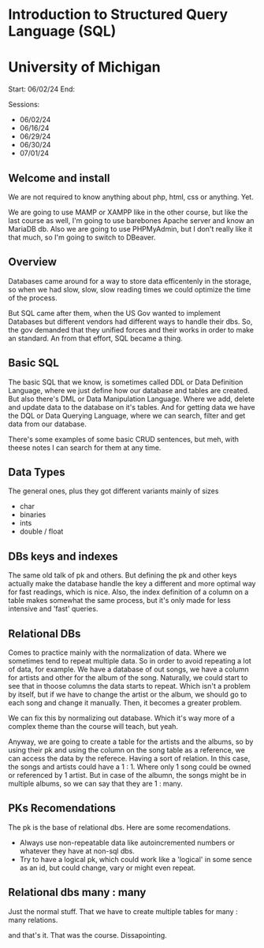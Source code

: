 # Introduction to Structured Query Language (SQL)
# University of Michigan

Start: 06/02/24
End: 

Sessions:
- 06/02/24
- 06/16/24
- 06/29/24
- 06/30/24
- 07/01/24

## Welcome and install

We are not required to know anything about php, html, css or anything. Yet.

We are going to use MAMP or XAMPP like in the other course, but like the last course as well,
I'm going to use barebones Apache server and know an MariaDB db.
Also we are going to use PHPMyAdmin, but I don't really like it that much, so I'm going to switch to DBeaver.

## Overview

Databases came around for a way to store data efficentenly in the storage, so when we had slow, slow, slow reading 
times we could optimize the time of the process.

But SQL came after them, when the US Gov wanted to implement Databases but different vendors had different ways to 
handle their dbs. So, the gov demanded that they unified forces and their works in order to make an standard.
An from that effort, SQL became a thing.

## Basic SQL

The basic SQL that we know, is sometimes called DDL or Data Definition Language, where we just define how our database and tables
are created. But also there's DML or Data Manipulation Language. Where we add, delete and update data to the database on it's tables.
And for getting data we have the DQL or Data Querying Language, where we can search, filter and get data from our database.

There's some examples of some basic CRUD sentences, but meh, with theese notes I can search for them at any time.

## Data Types

The general ones, plus they got different variants mainly of sizes

- char
- binaries
- ints
- double / float

## DBs keys and indexes

The same old talk of pk and others. But defining the pk and other keys actually make the database handle the key a different and more 
optimal way for fast readings, which is nice. 
Also, the index definition of a column on a table makes somewhat the same process, but it's only made for less intensive and 'fast' queries.

## Relational DBs

Comes to practice mainly with the normalization of data. Where we sometimes tend to repeat multiple data.
So in order to avoid repeating a lot of data, for example. 
We have a database of out songs, we have a column for artists and other for the album of the song.
Naturally, we could start to see that in thoose columns the data starts to repeat. Which isn't a problem by itself,
but if we have to change the artist or the album, we should go to each song and change it manually. 
Then, it becomes a greater problem.

We can fix this by normalizing out database. Which it's way more of a complex theme than the course will teach, but yeah.

Anyway, we are going to create a table for the artists and the albums, so by using their pk and using the column on the song table as 
a reference, we can access the data by the referece. Having a sort of relation. In this case, the songs and artists could have a 1 : 1.
Where only 1 song could be owned or referenced by 1 artist. But in case of the albumn, the songs might be in multiple albums, so we can 
say that they are 1 : many.

## PKs Recomendations
The pk is the base of relational dbs. Here are some recomendations. 
- Always use non-repeatable data like autoincremented numbers or whatever they have at non-sql dbs.
- Try to have a logical pk, which could work like a 'logical' in some sence as an id, but could change, vary or might even repeat.

## Relational dbs many : many
Just the normal stuff. That we have to create multiple tables for many : many relations.

and that's it. That was the course. Dissapointing.
